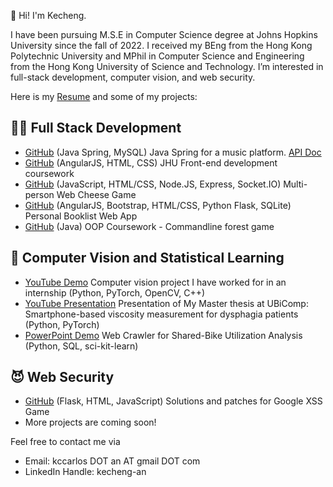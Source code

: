 👋 Hi! I'm Kecheng. 

I have been pursuing M.S.E in Computer Science degree at Johns Hopkins University since the fall of 2022. I received my BEng from the Hong Kong Polytechnic University and MPhil in Computer Science and Engineering from the Hong Kong University of Science and Technology. I’m interested in full-stack development, computer vision, and web security.

Here is my [Resume](https://docs.google.com/document/d/e/2PACX-1vSroWWC82XscTtjCT32T9kKbY7dTutohe3CySWeHqlCBpZsV0SDQvsAmNI_kAPiqrn-FMdkBBdG4UwO/pub) and some of my projects: 

## 👨‍💻 Full Stack Development
   - [GitHub](https://github.com/kccarlos/music_webapp_backend) (Java Spring, MySQL) Java Spring for a music platform. [API Doc](https://github.com/kccarlos/music_webapp_backend/blob/main/API%20docs.pdf)
   - [GitHub](https://github.com/kccarlos/fullstack-course) (AngularJS, HTML, CSS) JHU Front-end development coursework 
  - [GitHub](https://github.com/kccarlos/web-chess-game) (JavaScript, HTML/CSS, Node.JS, Express, Socket.IO) Multi-person Web Cheese Game 
  - [GitHub](https://github.com/kccarlos/myBookList) (AngularJS, Bootstrap, HTML/CSS, Python Flask, SQLite) Personal Booklist Web App 
  - [GitHub](https://github.com/kccarlos/forestgame) (Java) OOP Coursework - Commandline forest game 

## 🤖 Computer Vision and Statistical Learning

  -  [YouTube Demo](https://youtu.be/K9hXff5DaKw?t=114) Computer vision project I have worked for in an internship (Python, PyTorch, OpenCV, C++)
  -  [YouTube Presentation](https://www.youtube.com/watch?v=cyI9EGP4aqU) Presentation of My Master thesis at UBiComp: Smartphone-based viscosity measurement for dysphagia patients (Python, PyTorch)
  -  [PowerPoint Demo](https://hkustconnect-my.sharepoint.com/:p:/g/personal/kanaa_connect_ust_hk/EVHqF_P4IntBnf5csz6GxDoBnV6f3PF6o7RQ_C8T50eLiw?e=JBYd5P) Web Crawler for Shared-Bike Utilization Analysis (Python, SQL, sci-kit-learn)

## 😈 Web Security
   - [GitHub](https://github.com/kccarlos/googlexssgame) (Flask, HTML, JavaScript) Solutions and patches for Google XSS Game
   - More projects are coming soon!

Feel free to contact me via
  - Email: kccarlos DOT an AT gmail DOT com
  - LinkedIn Handle: kecheng-an
